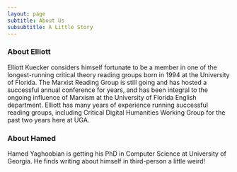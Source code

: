 ```yaml
---
layout: page
subtitle: About Us
subsubtitle: A Little Story
---
```


### About Elliott

Elliott Kuecker considers himself fortunate to be a member in one of the longest-running critical theory reading groups born in 1994 at the University of Florida. The Marxist
Reading Group is still going and has hosted a successful annual conference for years, and has been integral to the ongoing influence of Marxism at the University of Florida English department. Elliott has many years of experience running successful reading groups, including Critical Digital Humanities Working Group for the past two years here at UGA.

### About Hamed
Hamed Yaghoobian is getting his PhD in Computer Science at University of Georgia. He finds writing about himself in third-person a little weird! 

